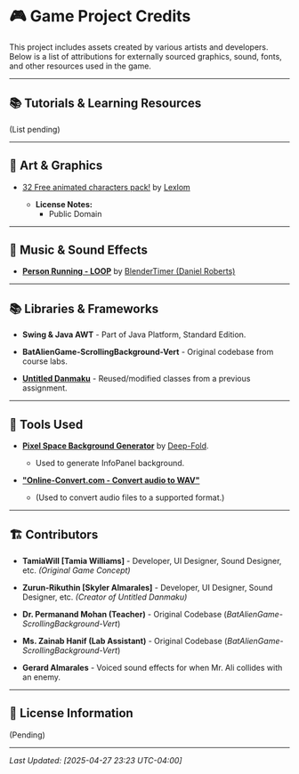 # 🎮 Game Project Credits

This project includes assets created by various artists and developers. Below is a list of attributions for externally sourced graphics, sound, fonts, and other resources used in the game.

---

## 📚 Tutorials & Learning Resources

(List pending)

---

## 🎨 Art & Graphics  

- [32 Free animated characters pack!](https://lexlom.itch.io/32-character-pack-pixel-art-4-direction-idle-walking) by [Lexlom](https://lexlom.itch.io/)

  - **License Notes:**
    - Public Domain


---

## 🎵 Music & Sound Effects

- [**Person Running - LOOP**](https://pixabay.com/sound-effects/person-running-loop-245173/) by [BlenderTimer (Daniel Roberts)](https://pixabay.com/users/blendertimer-9538909/)

---

## 📚 Libraries & Frameworks  

- **Swing & Java AWT** - Part of Java Platform, Standard Edition.

- **BatAlienGame-ScrollingBackground-Vert** - Original codebase from course labs.

- [**Untitled Danmaku**](https://github.com/Zurun-Rikuthin/untitled_danmaku) - Reused/modified classes from a previous assignment.

---

## 📝 Tools Used  

- [**Pixel Space Background Generator**](https://deep-fold.itch.io/space-background-generator) by [Deep-Fold](https://deep-fold.itch.io).

  - Used to generate InfoPanel background.

- [**"Online-Convert.com - Convert audio to WAV"**](https://audio.online-convert.com/convert-to-wav)
  
  - (Used to convert audio files to a supported format.)

---

## 🏗️ Contributors  

- **TamiaWill [Tamia Williams]** - Developer, UI Designer, Sound Designer, etc. *(Original Game Concept)*

- **Zurun-Rikuthin [Skyler Almarales]** - Developer, UI Designer, Sound Designer, etc. *(Creator of Untitled Danmaku)*

- **Dr. Permanand Mohan (Teacher)** - Original Codebase (*BatAlienGame-ScrollingBackground-Vert*)

- **Ms. Zainab Hanif  (Lab Assistant)** - Original Codebase (*BatAlienGame-ScrollingBackground-Vert*)

- **Gerard Almarales** - Voiced sound effects for when Mr. Ali collides with an enemy.

---

## 📜 License Information  

(Pending)

---

*Last Updated: [2025-04-27 23:23 UTC-04:00]*
